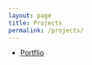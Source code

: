 ```yaml
---
layout: page
title: Projects
permalink: /projects/
---
```

<ul>
  <li><a href="/projects/portfolio">Portflio</a></li>
</ul>
